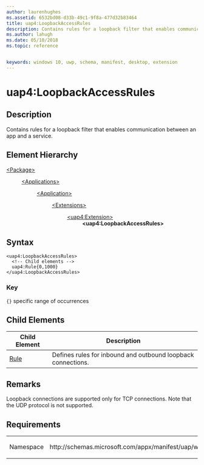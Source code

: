 ```yaml
---
author: laurenhughes
ms.assetid: 6532bd08-d33b-49c1-9f8a-477d32b83464
title: uap4:LoopbackAccessRules
description: Contains rules for a loopback filter that enables communication between an app and a service.
ms.author: lahugh
ms.date: 05/10/2018
ms.topic: reference


keywords: windows 10, uwp, schema, manifest, desktop, extension 
---
```


# uap4:LoopbackAccessRules

## Description
Contains rules for a loopback filter that enables communication between an app and a service.

## Element Hierarchy
<dl>
<dt><a href="element-package.md">&lt;Package&gt;</a></dt>
<dd>
<dl>
<dt><a href="element-applications.md">&lt;Applications&gt;</a></dt>
<dd>
<dl>
<dt><a href="element-application.md">&lt;Application&gt;</a></dt>
<dd>
<dl>
<dt><a href="element-1-extensions.md">&lt;Extensions&gt;</a></dt>
<dd>
<dl>
<dt><a href="element-uap4-extension.md">&lt;uap4:Extension&gt;</a></dt>
<dd><b>&lt;uap4:LoopbackAccessRules&gt;</b></dd>
</dl>
</dd>
</dl>
</dd>
</dl>
</dd>
</dl>
</dd>
</dl>

## Syntax
```syntax
<uap4:LoopbackAccessRules>
  <!-- Child elements -->
  uap4:Rule{0,1000}
</uap4:LoopbackAccessRules>                   
```

### Key
`{}` specific range of occurrences

## Child Elements

| Child Element | Description |
|---------------|-------------|
| [Rule](element-uap4-rule.md) | Defines rules for inbound and outbound loopback connections. |

## Remarks
Loopback connections are supported only for TCP connections. Note that the UDP protocol is not supported.

## Requirements

<table>
<colgroup>
<col width="50%" />
<col width="50%" />
</colgroup>
<tbody>
<tr class="odd">
<td><p>Namespace</p></td>
<td><p>http://schemas.microsoft.com/appx/manifest/uap/windows10/4</p></td>
</tr>
</tbody>
</table>